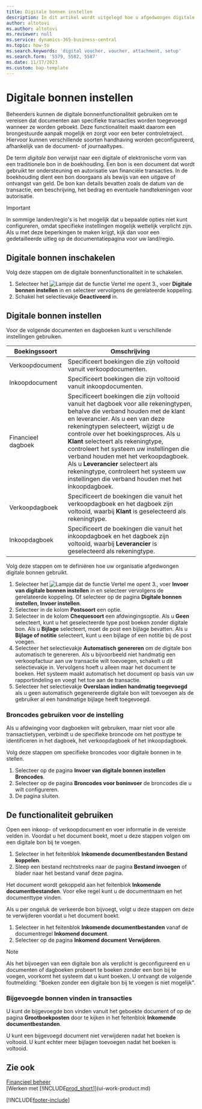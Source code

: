```yaml
---
title: Digitale bonnen instellen
description: In dit artikel wordt uitgelegd hoe u afgedwongen digitale bonnen in Microsoft Dynamics 365 Business Central instelt en gebruikt.
author: altotovi
ms.author: altotovi
ms.reviewer: null
ms.service: dynamics-365-business-central
ms.topic: how-to
ms.search.keywords: 'digital voucher, voucher, attachment, setup'
ms.search.form: '5579, 5582, 5587'
ms.date: 11/17/2023
ms.custom: bap-template
---
```


# <a name="set-up-digital-vouchers"></a>Digitale bonnen instellen

Beheerders kunnen de digitale bonnenfunctionaliteit gebruiken om te vereisen dat documenten aan specifieke transacties worden toegevoegd wanneer ze worden geboekt. Deze functionaliteit maakt daarom een brongestuurde aanpak mogelijk en zorgt voor een beter controletraject. Hiervoor kunnen verschillende soorten handhaving worden geconfigureerd, afhankelijk van de document- of journaaltypes.

De term *digitale bon* verwijst naar een digitale of elektronische vorm van een traditionele bon in de boekhouding. Een bon is een document dat wordt gebruikt ter ondersteuning en autorisatie van financiële transacties. In de boekhouding dient een bon doorgaans als bewijs van een uitgave of ontvangst van geld. De bon kan details bevatten zoals de datum van de transactie, een beschrijving, het bedrag en eventuele handtekeningen voor autorisatie.

> [!IMPORTANT]
> In sommige landen/regio's is het mogelijk dat u bepaalde opties niet kunt configureren, omdat specifieke instellingen mogelijk wettelijk verplicht zijn. Als u met deze beperkingen te maken krijgt, kijk dan voor een gedetailleerde uitleg op de documentatiepagina voor uw land/regio.

## <a name="enable-digital-vouchers"></a>Digitale bonnen inschakelen

Volg deze stappen om de digitale bonnenfunctionaliteit in te schakelen.

1. Selecteer het ![Lampje dat de functie Vertel me opent 3.](media/ui-search/search_small.png "Vertel me wat u wilt doen"), voer **Digitale bonnen instellen** in en selecteer vervolgens de gerelateerde koppeling.
2. Schakel het selectievakje **Geactiveerd** in.

## <a name="set-up-digital-vouchers-1"></a>Digitale bonnen instellen

Voor de volgende documenten en dagboeken kunt u verschillende instellingen gebruiken.

| Boekingssoort | Omschrijving |
|------------|-------------|
| Verkoopdocument | Specificeert boekingen die zijn voltooid vanuit verkoopdocumenten. |
| Inkoopdocument | Specificeert boekingen die zijn voltooid vanuit inkoopdocumenten. |
| Financieel dagboek | Specificeert boekingen die zijn voltooid vanuit het dagboek voor alle rekeningtypen, behalve die verband houden met de klant en leverancier. Als u een van deze rekeningtypen selecteert, wijzigt u de controle over het boekingsproces. Als u **Klant** selecteert als rekeningtype, controleert het systeem uw instellingen die verband houden met het verkoopdagboek. Als u **Leverancier** selecteert als rekeningtype, controleert het systeem uw instellingen die verband houden met het inkoopdagboek. |
| Verkoopdagboek | Specificeert de boekingen die vanuit het verkoopdagboek en het dagboek zijn voltooid, waarbij **Klant** is geselecteerd als rekeningtype. |
| Inkoopdagboek | Specificeert de boekingen die vanuit het inkoopdagboek en het dagboek zijn voltooid, waarbij **Leverancier** is geselecteerd als rekeningtype. |

Volg deze stappen om te definiëren hoe uw organisatie afgedwongen digitale bonnen gebruikt.

1. Selecteer het ![Lampje dat de functie Vertel me opent 3.](media/ui-search/search_small.png "Vertel me wat u wilt doen"), voer **Invoer van digitale bonnen instellen** in en selecteer vervolgens de gerelateerde koppeling. Of selecteer op de pagina **Digitale bonnen instellen**, **Invoer instellen**.
2. Selecteer in de kolom **Postsoort** een optie.
3. Selecteer in de kolom **Chequesoort** een afdwingingsoptie. Als u **Geen** selecteert, kunt u het geselecteerde type post boeken zonder digitale bon. Als u **Bijlage** selecteert, moet de post een bijlage bevatten. Als u **Bijlage of notitie** selecteert, kunt u een bijlage of een notitie bij de post voegen. 
4. Selecteer het selectievakje **Automatisch genereren** om de digitale bon automatisch te genereren. Als u bijvoorbeeld niet handmatig een verkoopfactuur aan uw transactie wilt toevoegen, schakelt u dit selectievakje in. Vervolgens hoeft u alleen maar het document te boeken. Het systeem maakt automatisch het document op basis van uw rapportindeling en voegt het toe aan de transactie.
5. Selecteer het selectievakje **Overslaan indien handmatig toegevoegd** als u geen automatisch gegenereerde digitale bon wilt toevoegen als de gebruiker al een handmatige bijlage heeft toegevoegd.

### <a name="use-source-codes-for-setup"></a>Broncodes gebruiken voor de instelling

Als u afdwinging voor dagboeken wilt gebruiken, maar niet voor alle transactietypen, verbindt u de specifieke broncode om het posttype te identificeren in het dagboek, het verkoopdagboek of het inkoopdagboek.

Volg deze stappen om specifieke broncodes voor digitale bonnen in te stellen.

1. Selecteer op de pagina **Invoer van digitale bonnen instellen** **Broncodes**.
2. Selecteer op de pagina **Broncodes voor boninvoer** de broncodes die u wilt configureren.
3. De pagina sluiten.

## <a name="use-the-functionality"></a>De functionaliteit gebruiken

Open een inkoop- of verkoopdocument en voer informatie in de vereiste velden in. Voordat u het document boekt, moet u deze stappen volgen om een digitale bon bij te voegen.

1. Selecteer in het feitenblok **Inkomende documentbestanden** **Bestand koppelen**.
2. Sleep een bestand rechtstreeks naar de pagina **Bestand invoegen** of blader naar het bestand vanaf deze pagina.

Het document wordt gekoppeld aan het feitenblok **Inkomende documentbestanden**. Voor elke regel kunt u de documentnaam en het documenttype vinden.

Als u per ongeluk de verkeerde bon bijvoegt, volgt u deze stappen om deze te verwijderen voordat u het document boekt.

1. Selecteer in het feitenblok **Inkomende documentbestanden** vanaf de documentregel **Inkomend document**.
2. Selecteer op de pagina **Inkomend document** **Verwijderen**.

> [!NOTE]
> Als het bijvoegen van een digitale bon als verplicht is geconfigureerd en u documenten of dagboeken probeert te boeken zonder een bon bij te voegen, voorkomt het systeem dat u kunt boeken. U ontvangt de volgende foutmelding: "Boeken zonder een digitale bon bij te voegen is niet mogelijk".

### <a name="find-attached-vouchers-in-transactions"></a>Bijgevoegde bonnen vinden in transacties

U kunt de bijgevoegde bon vinden vanuit het geboekte document of op de pagina **Grootboekposten** door te kijken in het feitenblok **Inkomende documentbestanden**.

U kunt een bijgevoegd document niet verwijderen nadat het boeken is voltooid. U kunt echter meer bijlagen toevoegen nadat het boeken is voltooid.

## <a name="see-also"></a>Zie ook

[Financieel beheer](finance.md)  
[Werken met [!INCLUDE[prod_short](includes/prod_short.md)]](ui-work-product.md)

[!INCLUDE[footer-include](includes/footer-banner.md)]
